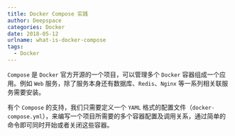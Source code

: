 ```yaml
---
title: Docker Compose 实践
author: Deepspace
categories: Docker
date: 2018-05-12
urlname: what-is-docker-compose
tags:
  - Docker
---
```


`Compose` 是 `Docker` 官方开源的一个项目，可以管理多个 `Docker` 容器组成一个应用。例如 `Web` 服务，除了服务本身还有数据库、`Redis`、`Nginx` 等一系列相关联服务需要安装。

有个 `Compose` 的支持，我们只需要定义一个 `YAML` 格式的配置文件（`docker-compose.yml`），来编写一个项目所需要的多个容器配置及调用关系，通过简单的命令即可同时开始或者关闭这些容器。

